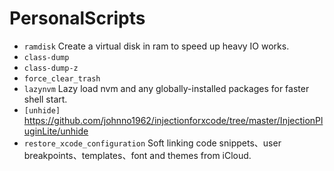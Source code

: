 # PersonalScripts

- `ramdisk` Create a virtual disk in ram to speed up heavy IO works.
- `class-dump`
- `class-dump-z`
- `force_clear_trash`
- `lazynvm` Lazy load nvm and any globally-installed packages for faster shell start.
- `[unhide]` <https://github.com/johnno1962/injectionforxcode/tree/master/InjectionPluginLite/unhide>
- `restore_xcode_configuration` Soft linking code snippets、user breakpoints、templates、font and themes from iCloud.
